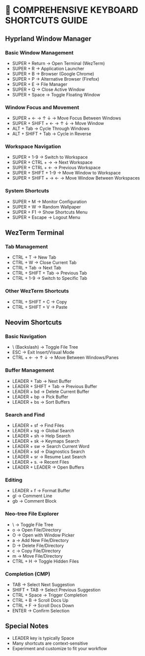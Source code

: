 # 🔑 COMPREHENSIVE KEYBOARD SHORTCUTS GUIDE

## Hyprland Window Manager

### Basic Window Management

- SUPER + Return → Open Terminal (WezTerm)
- SUPER + R → Application Launcher
- SUPER + B → Browser (Google Chrome)
- SUPER + P → Alternative Browser (Firefox)
- SUPER + E → File Manager
- SUPER + Q → Close Active Window
- SUPER + Space → Toggle Floating Window

### Window Focus and Movement

- SUPER + ← → ↑ ↓ → Move Focus Between Windows
- SUPER + SHIFT + ← → ↑ ↓ → Move Window
- ALT + Tab → Cycle Through Windows
- ALT + SHIFT + Tab → Cycle in Reverse

### Workspace Navigation

- SUPER + 1-9 → Switch to Workspace
- SUPER + CTRL + → → Next Workspace
- SUPER + CTRL + ← → Previous Workspace
- SUPER + SHIFT + 1-9 → Move Window to Workspace
- SUPER + SHIFT + → ← → Move Window Between Workspaces

### System Shortcuts

- SUPER + M → Monitor Configuration
- SUPER + W → Random Wallpaper
- SUPER + F1 → Show Shortcuts Menu
- SUPER + Escape → Logout Menu

## WezTerm Terminal

### Tab Management

- CTRL + T → New Tab
- CTRL + W → Close Current Tab
- CTRL + Tab → Next Tab
- CTRL + SHIFT + Tab → Previous Tab
- CTRL + 1-9 → Switch to Specific Tab

### Other WezTerm Shortcuts

- CTRL + SHIFT + C → Copy
- CTRL + SHIFT + V → Paste

## Neovim Shortcuts

### Basic Navigation

- \ (Backslash) → Toggle File Tree
- ESC → Exit Insert/Visual Mode
- CTRL + ← → ↑ ↓ → Move Between Windows/Panes

### Buffer Management

- LEADER + Tab → Next Buffer
- LEADER + SHIFT + Tab → Previous Buffer
- LEADER + bd → Delete Current Buffer
- LEADER + bp → Pick Buffer
- LEADER + bs → Sort Buffers

### Search and Find

- LEADER + sf → Find Files
- LEADER + sg → Global Search
- LEADER + sh → Help Search
- LEADER + sk → Keymaps Search
- LEADER + sw → Search Current Word
- LEADER + sd → Diagnostics Search
- LEADER + sr → Resume Last Search
- LEADER + s. → Recent Files
- LEADER + LEADER → Open Buffers

### Editing

- LEADER + f → Format Buffer
- gl → Comment Line
- gb → Comment Block

### Neo-tree File Explorer

- \ → Toggle File Tree
- o → Open File/Directory
- O → Open with Window Picker
- a → Add New File/Directory
- D → Delete File/Directory
- c → Copy File/Directory
- m → Move File/Directory
- CTRL + H → Toggle Hidden Files

### Completion (CMP)

- TAB → Select Next Suggestion
- SHIFT + TAB → Select Previous Suggestion
- CTRL + Space → Trigger Completion
- CTRL + B → Scroll Docs Up
- CTRL + F → Scroll Docs Down
- ENTER → Confirm Selection

## Special Notes

- LEADER key is typically Space
- Many shortcuts are context-sensitive
- Experiment and customize to fit your workflow
